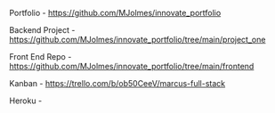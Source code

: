 Portfolio - https://github.com/MJolmes/innovate_portfolio

Backend Project - https://github.com/MJolmes/innovate_portfolio/tree/main/project_one

Front End Repo - https://github.com/MJolmes/innovate_portfolio/tree/main/frontend

Kanban - https://trello.com/b/ob50CeeV/marcus-full-stack

Heroku - 
